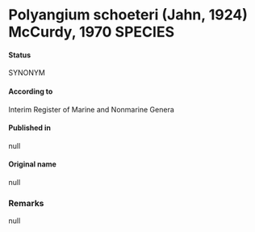 # Polyangium schoeteri (Jahn, 1924) McCurdy, 1970 SPECIES

#### Status
SYNONYM

#### According to
Interim Register of Marine and Nonmarine Genera

#### Published in
null

#### Original name
null

### Remarks
null